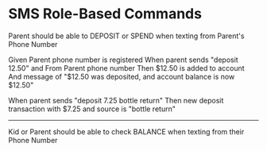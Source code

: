 # SMS Role-Based Commands

Parent should be able to DEPOSIT or SPEND when texting from Parent's Phone Number

Given Parent phone number is registered
When parent sends "deposit 12.50"
and From Parent phone number
Then $12.50 is added to account
And message of "$12.50 was deposited, and account balance is now $12.50" 


When parent sends "deposit 7.25 bottle return"
Then new deposit transaction with $7.25 and source is "bottle return"

----

Kid or Parent should be able to check BALANCE when texting from their Phone Number
